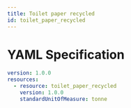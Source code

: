 ```yaml
---
title: Toilet paper recycled
id: toilet_paper_recycled
---
```




# YAML Specification

```yaml
version: 1.0.0
resources: 
  - resource: toilet_paper_recycled
    version: 1.0.0
    standardUnitOfMeasure: tonne
```



